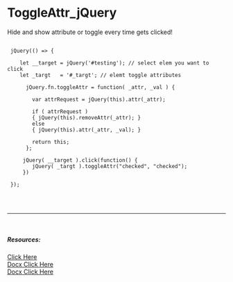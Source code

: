 # ToggleAttr_jQuery
Hide and show attribute or toggle every time gets clicked! 

```JS

 jQuery(() => {
    
	let __target = jQuery('#testing'); // select elem you want to click
	let _targt 	 = '#_targt'; // elemt toggle attributes
	 
	  jQuery.fn.toggleAttr = function( _attr, _val ) {
		
		var attrRequest = jQuery(this).attr(_attr);
		
		if ( attrRequest ) 
		{ jQuery(this).removeAttr(_attr); } 
		else 
		{ jQuery(this).attr(_attr, _val); }
		  
		return this;
	  };
	 
	 jQuery( __target ).click(function() {
        jQuery( _targt ).toggleAttr("checked", "checked");
     })
 
 });
 
```
<br />
<hr />
<br />

<h5>Resources:</h5
<br /><a href="https://stackoverflow.com/questions/18665031/how-to-toggle-attr-in-jquery">Click Here</a>
<br /><a href="https://api.jquery.com/attr/">Docx Click Here</a>
<br /><a href="https://api.jquery.com/removeAttr/">Docx Click Here</a>

